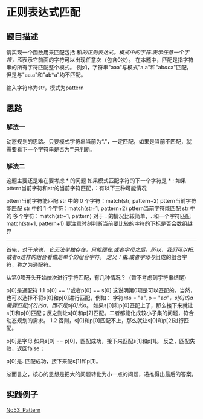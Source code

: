 

# 正则表达式匹配

## 题目描述
请实现一个函数用来匹配包括.和*的正则表达式。模式中的字符.表示任意一个字符，而*表示它前面的字符可以出现任意次（包含0次）。 
在本题中，匹配是指字符串的所有字符匹配整个模式。
例如，字符串"aaa"与模式"a.a"和"ab*ac*a"匹配，但是与"aa.a"和"ab*a"均不匹配。

输入字符串为str，模式为pattern


## 思路

### 解法一
动态规划的思路。只要模式字符串当前为“.”，一定匹配，如果是当前不匹配，就需要看下一个字符串是否为“”来判断。

### 解法二

这题主要还是难在要考虑 * 的问题 如果模式匹配字符的下一个字符是 * : 如果pttern当前字符和str的当前字符匹配，：有以下三种可能情况

pttern当前字符能匹配 str 中的 0 个字符：match(str, pattern+2)
pttern当前字符能匹配 str 中的 1 个字符：match(str+1, pattern+2)
pttern当前字符能匹配 str 中的 多个字符：match(str+1, pattern)
对于 . 的情况比较简单，. 和一个字符匹配 match(str+1, pattern+1) 要注意时刻判断当前要比较的字符的下标是否会数组越界


--- 

首先，对于*来说，它无法单独存在，只能跟在.或者字母之后。所以，我们可以把.*或者a*这样的组合看做是单个的组合字符。
定义：由.或者字母与*组成的组合字符，称之为通配符。

从第0项开头开始依次进行字符匹配，有几种情况？（暂不考虑到字符串结尾）

p[0]是通配符
1.1 p[0] == '.'或者p[0] == s[0]
这说明第0项是可以匹配的。当然，也可以选择不将s[0]和p[0]进行匹配，例如：
字符串s = "a", p = "a*a"，s[0]的a需要匹配p[2]的a，而不是p[0]的a*。
如果s[0]和p[0]匹配上了，那么接下来就让s[1]和p[0]匹配；反之则让s[0]和p[2]匹配。二者都能化成较小子集的问题，符合动态规划的需求。
1.2 否则，s[0]和p[0]匹配不上，那么就让s[0]和p[2]进行匹配。

p[0]是字母
如果s[0] == p[0]，匹配成功，接下来匹配s[1]和p[1]。
反之，匹配失败，返回false；

p[0]是.
匹配成功，接下来配s[1]和p[1]。

总而言之，核心的思想是把大的问题转化为小一点的问题，递推得出最后的答案。


## 实践例子

[No53_Pattern](/algorithms-java-example/src/main/java/space.mamba/coding/interviews/No53_Pattern.java)

 